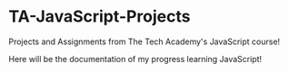 # TA-JavaScript-Projects
Projects and Assignments from The Tech Academy's JavaScript course!

Here will be the documentation of my progress learning JavaScript!
